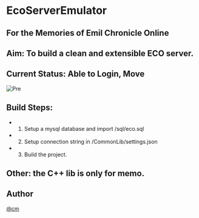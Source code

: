 # EcoServerEmulator

## For the Memories of Emil Chronicle Online

## Aim: To build a clean and extensible ECO server.

## Current Status: Able to Login, Move

![Pre](https://github.com/cm-MMK-2/EcoServerEmulator/blob/master/preview/progress.png)

## Build Steps:
   - 1. Setup a mysql database and import /sql/eco.sql
   - 2. Setup connection string in /CommonLib/settings.json
   - 3. Build the project.
   
## Other: the C++ lib is only for memo.

## Author

[@cm](https://www.bakako.com)
